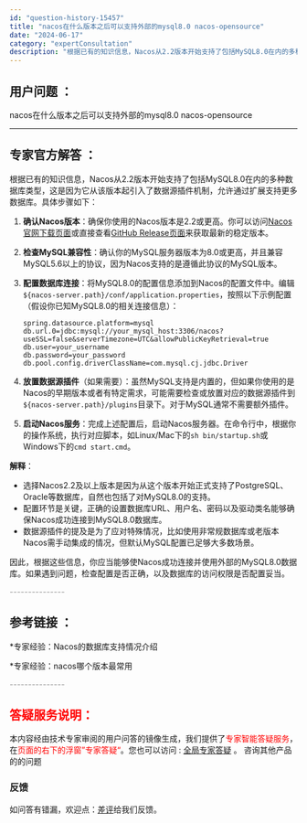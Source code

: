 ```yaml
---
id: "question-history-15457"
title: "nacos在什么版本之后可以支持外部的mysql8.0 nacos-opensource"
date: "2024-06-17"
category: "expertConsultation"
description: "根据已有的知识信息，Nacos从2.2版本开始支持了包括MySQL8.0在内的多种数据库类型，这是因为它从该版本起引入了数据源插件机制，允许通过扩展支持更多数据库。具体步骤如下：1. **确认Nacos版本**：确保你使用的Nacos版本是2.2或更高。你可以访问[Nacos官网下载页面](http"
---
```


## 用户问题 ： 
 nacos在什么版本之后可以支持外部的mysql8.0 nacos-opensource 

---------------
## 专家官方解答 ：

根据已有的知识信息，Nacos从2.2版本开始支持了包括MySQL8.0在内的多种数据库类型，这是因为它从该版本起引入了数据源插件机制，允许通过扩展支持更多数据库。具体步骤如下：

1. **确认Nacos版本**：确保你使用的Nacos版本是2.2或更高。你可以访问[Nacos官网下载页面](https://nacos.io/download/nacos-server/)或直接查看[GitHub Release页面](https://github.com/alibaba/nacos/releases)来获取最新的稳定版本。

2. **检查MySQL兼容性**：确认你的MySQL服务器版本为8.0或更高，并且兼容MySQL5.6以上的协议，因为Nacos支持的是遵循此协议的MySQL版本。

3. **配置数据库连接**：将MySQL8.0的配置信息添加到Nacos的配置文件中。编辑`${nacos-server.path}/conf/application.properties`，按照以下示例配置（假设你已知MySQL8.0的相关连接信息）：
   ```
   spring.datasource.platform=mysql
   db.url.0=jdbc:mysql://your_mysql_host:3306/nacos?useSSL=false&serverTimezone=UTC&allowPublicKeyRetrieval=true
   db.user=your_username
   db.password=your_password
   db.pool.config.driverClassName=com.mysql.cj.jdbc.Driver
   ```

4. **放置数据源插件**（如果需要）：虽然MySQL支持是内置的，但如果你使用的是Nacos的早期版本或者有特定需求，可能需要检查或放置对应的数据源插件到`${nacos-server.path}/plugins`目录下。对于MySQL通常不需要额外插件。

5. **启动Nacos服务**：完成上述配置后，启动Nacos服务器。在命令行中，根据你的操作系统，执行对应脚本，如Linux/Mac下的`sh bin/startup.sh`或Windows下的`cmd start.cmd`。

**解释**：
- 选择Nacos2.2及以上版本是因为从这个版本开始正式支持了PostgreSQL、Oracle等数据库，自然也包括了对MySQL8.0的支持。
- 配置环节是关键，正确的设置数据库URL、用户名、密码以及驱动类名能够确保Nacos成功连接到MySQL8.0数据库。
- 数据源插件的提及是为了应对特殊情况，比如使用非常规数据库或老版本Nacos需手动集成的情况，但默认MySQL配置已足够大多数场景。

因此，根据这些信息，你应当能够使Nacos成功连接并使用外部的MySQL8.0数据库。如果遇到问题，检查配置是否正确，以及数据库的访问权限是否配置妥当。


<font color="#949494">---------------</font> 


## 参考链接 ：

*专家经验：Nacos的数据库支持情况介绍 
 
 *专家经验：nacos哪个版本最常用 


 <font color="#949494">---------------</font> 
 


## <font color="#FF0000">答疑服务说明：</font> 

本内容经由技术专家审阅的用户问答的镜像生成，我们提供了<font color="#FF0000">专家智能答疑服务</font>，在<font color="#FF0000">页面的右下的浮窗”专家答疑“</font>。您也可以访问 : [全局专家答疑](https://opensource.alibaba.com/chatBot) 。 咨询其他产品的的问题

### 反馈
如问答有错漏，欢迎点：[差评](https://ai.nacos.io/user/feedbackByEnhancerGradePOJOID?enhancerGradePOJOId=15527)给我们反馈。
